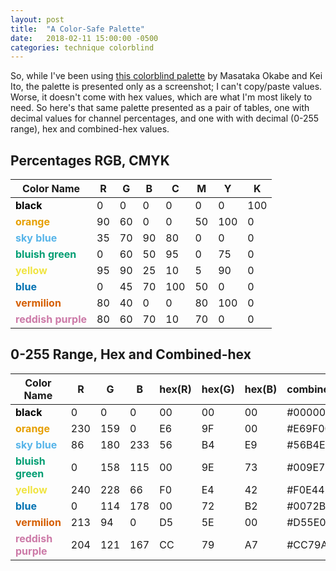 ```yaml
---
layout: post
title:  "A Color-Safe Palette"
date:   2018-02-11 15:00:00 -0500
categories: technique colorblind
---
```


So, while I've been using [this colorblind palette](http://jfly.iam.u-tokyo.ac.jp/color/#pallet) by Masataka Okabe and Kei Ito, the palette is presented only as a screenshot; I can't copy/paste values. Worse, it doesn't come with hex values, which are what I'm most likely to need. So here's that same palette presented as a pair of tables, one with decimal values for channel percentages, and one with with decimal (0-255 range), hex and combined-hex values.

## Percentages RGB, CMYK

| Color Name | R | G | B | C | M | Y | K |
| --- | --- | --- | --- | --- | --- | --- | --- |
| <span style="color:#000000; font-weight:bold"> black </span> | 0 | 0 | 0 | 0 | 0 | 0 | 100 |
| <span style="color:#E69F00; font-weight:bold"> orange </span> | 90 | 60 | 0 | 0 | 50 | 100 | 0 |
| <span style="color:#56B4E9; font-weight:bold"> sky blue </span> | 35 | 70 | 90 | 80 | 0 | 0 | 0 |
| <span style="color:#009E73; font-weight:bold"> bluish green </span> | 0 | 60 | 50 | 95 | 0 | 75 | 0 |
| <span style="color:#F0E442; font-weight:bold"> yellow </span> | 95 | 90 | 25 | 10 | 5 | 90 | 0 |
| <span style="color:#0072B2; font-weight:bold"> blue </span> | 0 | 45 | 70 | 100 | 50 | 0 | 0 |
| <span style="color:#D55E00; font-weight:bold"> vermilion </span> | 80 | 40 | 0 | 0 | 80 | 100 | 0 |
| <span style="color:#CC79A7; font-weight:bold"> reddish purple </span> | 80 | 60 | 70 | 10 | 70 | 0 | 0 |

## 0-255 Range, Hex and Combined-hex

| Color Name | R | G | B | hex(R) | hex(G) | hex(B) | combined |
| --- | --- | --- | --- | --- | --- | --- | --- |
| <span style="color:#000000; font-weight:bold"> black </span> | 0 | 0 | 0 | 00 | 00 | 00 | #000000 |
| <span style="color:#E69F00; font-weight:bold"> orange </span> | 230 | 159 | 0 | E6 | 9F | 00 | #E69F00
| <span style="color:#56B4E9; font-weight:bold"> sky blue </span> | 86 | 180 | 233 | 56 | B4 | E9 | #56B4E9
| <span style="color:#009E73; font-weight:bold"> bluish green </span> | 0 | 158 | 115 | 00 | 9E | 73 | #009E73
| <span style="color:#F0E442; font-weight:bold"> yellow </span> | 240 | 228 | 66 | F0 | E4 | 42 | #F0E442
| <span style="color:#0072B2; font-weight:bold"> blue </span> | 0 | 114 | 178 | 00 | 72 | B2 | #0072B2
| <span style="color:#D55E00; font-weight:bold"> vermilion </span> | 213 | 94 | 0 | D5 | 5E | 00 | #D55E00
| <span style="color:#CC79A7; font-weight:bold"> reddish purple </span> | 204 | 121 | 167 | CC | 79 | A7 | #CC79A7
